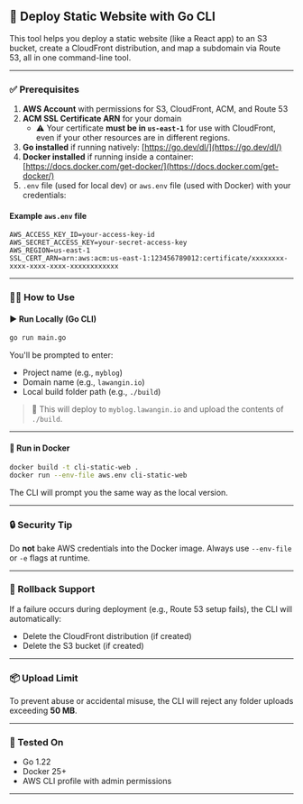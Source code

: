 ## 🚀 Deploy Static Website with Go CLI

This tool helps you deploy a static website (like a React app) to an S3 bucket, create a CloudFront distribution, and map a subdomain via Route 53, all in one command-line tool.

---

### ✅ Prerequisites

1. **AWS Account** with permissions for S3, CloudFront, ACM, and Route 53
2. **ACM SSL Certificate ARN** for your domain
    - ⚠️ Your certificate **must be in `us-east-1`** for use with CloudFront, even if your other resources are in different regions.
3. **Go installed** if running natively: [https://go.dev/dl/](https://go.dev/dl/)
4. **Docker installed** if running inside a container: [https://docs.docker.com/get-docker/](https://docs.docker.com/get-docker/)
5. `.env` file (used for local dev) or `aws.env` file (used with Docker) with your credentials:

#### Example `aws.env` file
```env
AWS_ACCESS_KEY_ID=your-access-key-id
AWS_SECRET_ACCESS_KEY=your-secret-access-key
AWS_REGION=us-east-1
SSL_CERT_ARN=arn:aws:acm:us-east-1:123456789012:certificate/xxxxxxxx-xxxx-xxxx-xxxx-xxxxxxxxxxxx
```

---

### 🧑‍💻 How to Use

#### ▶️ Run Locally (Go CLI)

```bash
go run main.go
```

You'll be prompted to enter:

- Project name (e.g., `myblog`)
- Domain name (e.g., `lawangin.io`)
- Local build folder path (e.g., `./build`)

> 🧠 This will deploy to `myblog.lawangin.io` and upload the contents of `./build`.

---

#### 🐳 Run in Docker

```bash
docker build -t cli-static-web .
docker run --env-file aws.env cli-static-web
```

The CLI will prompt you the same way as the local version.

---

### 🔒 Security Tip

Do **not** bake AWS credentials into the Docker image. Always use `--env-file` or `-e` flags at runtime.

---

### 🧹 Rollback Support

If a failure occurs during deployment (e.g., Route 53 setup fails), the CLI will automatically:

- Delete the CloudFront distribution (if created)
- Delete the S3 bucket (if created)

---

### 📦 Upload Limit

To prevent abuse or accidental misuse, the CLI will reject any folder uploads exceeding **50 MB**.

---

### 🧪 Tested On

- Go 1.22
- Docker 25+
- AWS CLI profile with admin permissions

---
